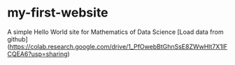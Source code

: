 # my-first-website
A simple Hello World site for Mathematics of Data Science
[Load data from github] (https://colab.research.google.com/drive/1_PfOwebBtGhnSsE8ZWwHlt7X1lFCQEA6?usp=sharing)
